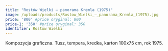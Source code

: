 ```yaml
---
title: "Rostów Wielki – panorama Kremla (1975)"
image: /uploads/products/Rostow_Wielki_–_panorama_Kremla_(1975).jpg
price: '800' #price oryginal: 800
price-1: '350' #price oryginal: 350
identifier: Rostów Wielki
---
```


Kompozycja graficzna. Tusz, tempera, kredka, karton 100x75 cm, rok 1975.